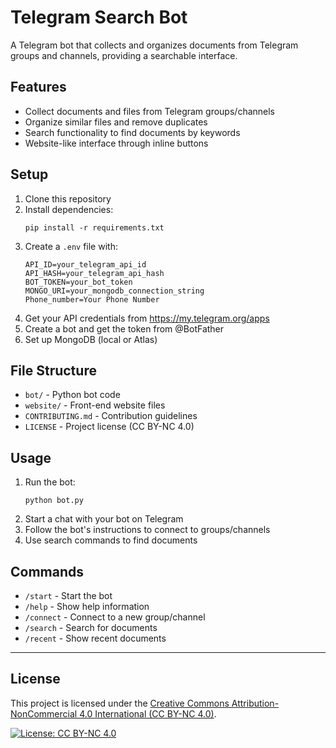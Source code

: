 # Telegram Search Bot

A Telegram bot that collects and organizes documents from Telegram groups and channels, providing a searchable interface.

## Features

- Collect documents and files from Telegram groups/channels
- Organize similar files and remove duplicates
- Search functionality to find documents by keywords
- Website-like interface through inline buttons

## Setup

1. Clone this repository
2. Install dependencies:
   ```
   pip install -r requirements.txt
   ```
3. Create a `.env` file with:
   ```
   API_ID=your_telegram_api_id
   API_HASH=your_telegram_api_hash
   BOT_TOKEN=your_bot_token
   MONGO_URI=your_mongodb_connection_string
   Phone_number=Your Phone Number
   ```
4. Get your API credentials from https://my.telegram.org/apps
5. Create a bot and get the token from @BotFather
6. Set up MongoDB (local or Atlas)

## File Structure

- `bot/` - Python bot code
- `website/` - Front-end website files
- `CONTRIBUTING.md` - Contribution guidelines
- `LICENSE` - Project license (CC BY-NC 4.0)

## Usage

1. Run the bot:
   ```
   python bot.py
   ```
2. Start a chat with your bot on Telegram
3. Follow the bot's instructions to connect to groups/channels
4. Use search commands to find documents

## Commands

- `/start` - Start the bot
- `/help` - Show help information
- `/connect` - Connect to a new group/channel
- `/search` - Search for documents
- `/recent` - Show recent documents 

---

## License

This project is licensed under the [Creative Commons Attribution-NonCommercial 4.0 International (CC BY-NC 4.0)](https://creativecommons.org/licenses/by-nc/4.0/).

[![License: CC BY-NC 4.0](https://img.shields.io/badge/License-CC%20BY--NC%204.0-lightgrey.svg)](https://creativecommons.org/licenses/by-nc/4.0/)

